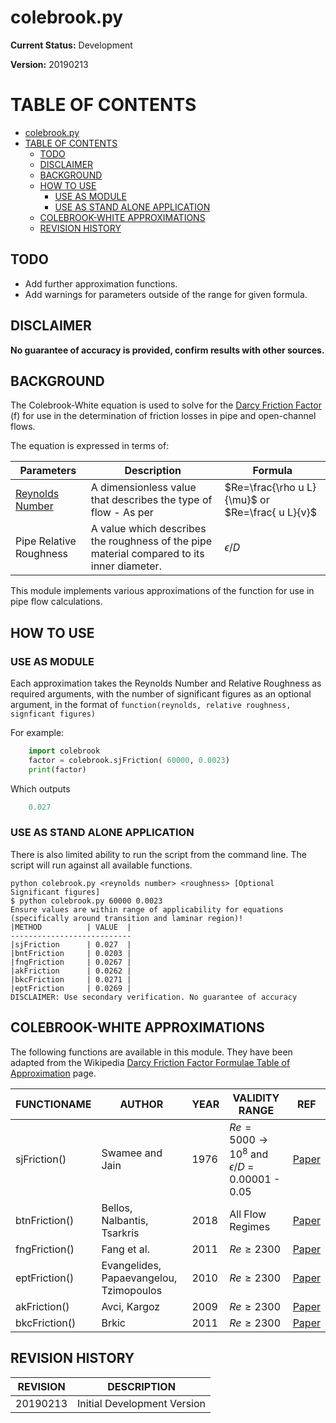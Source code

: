 # colebrook.py

**Current Status:** Development

**Version:** 20190213

# TABLE OF CONTENTS

- [colebrook.py](#colebrookpy)
- [TABLE OF CONTENTS](#table-of-contents)
  - [TODO](#todo)
  - [DISCLAIMER](#disclaimer)
  - [BACKGROUND](#background)
  - [HOW TO USE](#how-to-use)
    - [USE AS MODULE](#use-as-module)
    - [USE AS STAND ALONE APPLICATION](#use-as-stand-alone-application)
  - [COLEBROOK-WHITE APPROXIMATIONS](#colebrook-white-approximations)
  - [REVISION HISTORY](#revision-history)

## TODO

- Add further approximation functions.
- Add warnings for parameters outside of the range for given formula.

## DISCLAIMER

**No guarantee of accuracy is provided, confirm results with other sources.**

## BACKGROUND

The Colebrook-White equation is used to solve for the [Darcy Friction Factor](https://en.wikipedia.org/wiki/Darcy_friction_factor_formulae) (f) for use in the determination of friction losses in pipe and open-channel flows.

The equation is expressed in terms of:

| Parameters | Description | Formula |
|---|---|---|
| [Reynolds Number](https://en.wikipedia.org/wiki/Reynolds_number) | A dimensionless value that describes the type of flow - As per | $Re=\frac{\rho u L}{\mu}$ or $Re=\frac{ u L}{v}$  |
| Pipe Relative Roughness | A value which describes the roughness of the pipe material compared to its inner diameter. | $\epsilon/D$  |

This module implements various approximations of the function for use in pipe flow calculations.

## HOW TO USE

### USE AS MODULE

Each approximation takes the Reynolds Number and Relative Roughness as required arguments, with the number of significant figures as an optional argument, in the format of ```function(reynolds, relative roughness, signficant figures)```

For example:

```python
    import colebrook
    factor = colebrook.sjFriction( 60000, 0.0023)
    print(factor)
```

Which outputs

```python
    0.027
```

### USE AS STAND ALONE APPLICATION

There is also limited ability to run the script from the command line. The script will run against all available functions.

```console
python colebrook.py <reynolds number> <roughness> [Optional Significant figures]
$ python colebrook.py 60000 0.0023
Ensure values are within range of applicability for equations (specifically around transition and laminar region)!
|METHOD          | VALUE  |
---------------------------
|sjFriction      | 0.027  |
|bntFriction     | 0.0203 |
|fngFriction     | 0.0267 |
|akFriction      | 0.0262 |
|bkcFriction     | 0.0271 |
|eptFriction     | 0.0269 |
DISCLAIMER: Use secondary verification. No guarantee of accuracy
```

## COLEBROOK-WHITE APPROXIMATIONS

The following functions are available in this module. They have been adapted from the Wikipedia [Darcy Friction Factor Formulae Table of Approximation](https://en.wikipedia.org/wiki/Darcy_friction_factor_formulae#Table_of_Approximations) page.

|FUNCTIONAME|AUTHOR|YEAR| VALIDITY RANGE|REF|
|-|-|-|-|-|
| sjFriction() | Swamee and Jain | 1976 | $Re= 5000 \to 10^8$ and $\epsilon/D$ = 0.00001 - 0.05| [Paper](https://cedb.asce.org/CEDBsearch/record.jsp?dockey=0006693) |
| btnFriction() | Bellos, Nalbantis, Tsarkris | 2018 | All Flow Regimes | [Paper](https://ascelibrary.org/doi/10.1061/%28ASCE%29HY.1943-7900.0001540) |
| fngFriction() | Fang et al. | 2011 | $Re\ge2300$ | [Paper](https://www.sciencedirect.com/science/article/pii/S0029549311000173) |
| eptFriction() | Evangelides, Papaevangelou, Tzimopoulos | 2010 | $Re\ge2300$ | [Paper](http://blogs.sch.gr/geopapaevan/files/2010/07/full-paper_pre1128act.pdf) |
| akFriction() | Avci, Kargoz | 2009 | $Re\ge2300$| [Paper](http://dx.doi.org/10.1115/1.3129132) |
| bkcFriction() | Brkic | 2011 |  $Re\ge2300$| [Paper](https://doi.org/10.1080%2F10916461003620453) |

## REVISION HISTORY
| REVISION | DESCRIPTION |
| -- | -- |
| 20190213 | Initial Development Version |